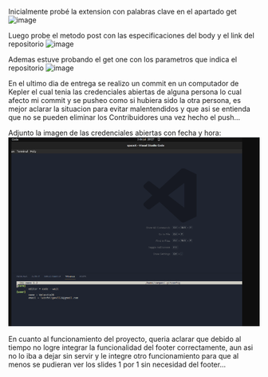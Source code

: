 Inicialmente probé la extension con palabras clave en el apartado get
![image](https://github.com/SantiagoGonzalez1206/spaceX/assets/160767943/6e6d4300-8abe-47e1-9626-6290cc268282)


Luego probe el metodo post con las especificaciones del body y el link del repositorio
![image](https://github.com/SantiagoGonzalez1206/spaceX/assets/160767943/ad91d115-0fb1-4a82-ac49-f5a1638a95a1)


Ademas estuve probando el get one con los parametros que indica el repositorio
![image](https://github.com/SantiagoGonzalez1206/spaceX/assets/160767943/6c158060-8b7b-4737-bd36-423cd3d8192c)


En el ultimo dia de entrega se realizo un commit en un computador de Kepler el cual tenia las credenciales abiertas de alguna persona lo cual afecto mi commit y se pusheo como si hubiera sido la otra persona, es mejor aclarar la situacion para evitar malentendidos y que asi se entienda que no se pueden eliminar los Contribuidores una vez hecho el push...

Adjunto la imagen de las credenciales abiertas con fecha y hora:
![alt text](image-1.png)


En cuanto al funcionamiento del proyecto, queria aclarar que debido al tiempo no logre integrar la funcionalidad del footer correctamente, aun asi no lo iba a dejar sin servir y le integre otro funcionamiento para que al menos se pudieran ver los slides 1 por 1 sin necesidad del footer...